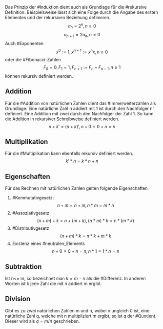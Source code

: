  Das Prinzip der #Induktion dient auch als Grundlage für die #rekursive Definition. Beispielsweise lässt sich eine Folge durch die Angabe des ersten Elementes und der rekursiven Beziehung definieren.
 $$
a_{n}=2^n,n\geq 0
$$
$$
a_{n+1} = 2a_{n},n\geq 0
$$
Auch #Exponenten
$$
x^0 := 1, x^{n+1}:=x^nx, n\geq 0
$$
oder die #Fibonacci-Zahlen
$$
F_{0}=0,F_{1}=1,F_{n+1}:=F_{n}+F_{n-1},n\geq 1
$$
können rekursiv definiert werden.

## Addition
Für die #Addition von natürlichen Zahlen dient das #Immerweiterzählen als Grundlage. Eine natürliche Zahl n addiert mit 1 ist durch den Nachfolger n' definiert. Eine Addition mit zwei durch den Nachfolger der Zahl 1.  So kann die Addition in rekursiver Schreibweise definiert werden.
$$
n+k' = (n+k)',n+0=0+n=n
$$
## Multiplikation
Für die #Multiplikation kann ebenfalls rekursiv definiert werden.
$$
k'*n=k*n+n
$$
## Eigenschaften
Für das Rechnen mit natürlichen Zahlen gelten folgende Eigenschaften.
1. #Kommutativgesetz: $$
n+m = n+m, n*m = m*n
$$
2. #Assoziativgesetz $$
(n+m)+k = n+(m+k), (n*m)*k = n*(m*k)
$$
3. #Distributivgesetz $$
(n+m)*k = n*k+m*k
$$
4. Existenz eines #neutralen_Elements $$
n+0 = 0+n = n, n*1 = 1*n = n
$$
## Subtraktion
Ist n<= m, so bezeichnet man $k = m-n$ als die #Differenz. In anderen Worten ist k jene Zahl die mit n addiert m ergibt.
## Division
Gibt es zu zwei natürlichen Zahlen m und n, wobei n ungleich 0 ist, eine natürliche Zahl q, welche mit n multipliziert m ergibt, so ist q der #Quotient. Dieser wird als $q = m/n$ geschrieben.